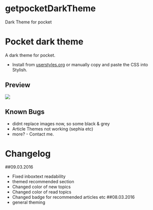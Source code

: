 # getpocketDarkTheme
Dark Theme for pocket

# Pocket dark theme
A dark theme for pocket.

* Install from [userstyles.org](https://userstyles.org/styles/125371/pocket-dark-style)
  or manually copy and paste the CSS into Stylish.

## Preview
![](http://i.imgur.com/Afyi1Md.png)

## Known Bugs
* didnt replace images now, so some black & grey
* Article Themes not working (sephia etc)
* more? - Contact me.

# Changelog
##09.03.2016
* Fixed inboxtext readability
* themed recommended section
* Changed color of new topics
* Changed color of read topics
* Changed badge for recommended articles etc
##08.03.2016
* general theming
